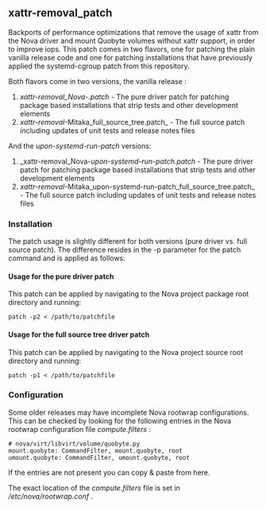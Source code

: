 
## xattr-removal_patch

Backports of performance optimizations that remove the usage of xattr from the Nova driver and mount Quobyte volumes without xattr support, in order to improve iops. This patch comes in two flavors, one for patching the plain vanilla release code and one for patching installations that have previously applied the systemd-cgroup patch from this repository.

Both flavors come in two versions, the vanilla release :

1. _xattr-removal_Nova-<Release Name>.patch_ - The pure driver patch for patching package based installations that strip tests and other development elements
2. _xattr-removal_<Release Name>-Mitaka_full_source_tree.patch_ - The full source patch including updates of unit tests and release notes files

And the _upon-systemd-run-patch_ versions:

1. _xattr-removal_Nova-<Release Name>_upon-systemd-run-patch.patch_ - The pure driver patch for patching package based installations that strip tests and other development elements
2. _xattr-removal_<Release Name>-Mitaka_upon-systemd-run-patch_full_source_tree.patch_ - The full source patch including updates of unit tests and release notes files


### Installation

The patch usage is slightly different for both versions (pure driver vs. full source patch). The difference resides in the -p parameter for the patch command and is applied as follows:

#### Usage for the pure driver patch

This patch can be applied by navigating to the Nova project package root directory and running:

    patch -p2 < /path/to/patchfile


#### Usage for the full source tree driver patch

This patch can be applied by navigating to the Nova project source root directory and running:

    patch -p1 < /path/to/patchfile


### Configuration

Some older releases may have incomplete Nova rootwrap configurations. This can be checked by looking for the following entries in the Nova rootwrap configuration file _compute.filters_ :

    # nova/virt/libvirt/volume/quobyte.py
    mount.quobyte: CommandFilter, mount.quobyte, root
    umount.quobyte: CommandFilter, umount.quobyte, root

If the entries are not present you can copy & paste from here.

The exact location of the _compute.filters_ file is set in _/etc/nova/rootwrap.conf_ .
